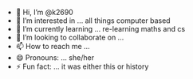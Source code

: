 - 👋 Hi, I’m @k2690
- 👀 I’m interested in ... all things computer based
- 🌱 I’m currently learning ... re-learning maths and cs
- 💞️ I’m looking to collaborate on ...
- 📫 How to reach me ...
- 😄 Pronouns: ... she/her
- ⚡ Fun fact: ... it was either this or history

<!---
k2690/k2690 is a ✨ special ✨ repository because its `README.md` (this file) appears on your GitHub profile.
You can click the Preview link to take a look at your changes.
--->
